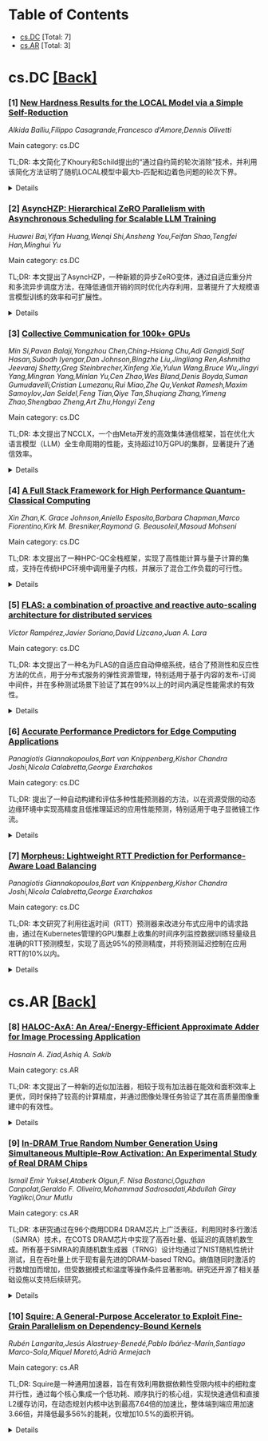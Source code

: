 <div id=toc></div>

# Table of Contents

- [cs.DC](#cs.DC) [Total: 7]
- [cs.AR](#cs.AR) [Total: 3]


<div id='cs.DC'></div>

# cs.DC [[Back]](#toc)

### [1] [New Hardness Results for the LOCAL Model via a Simple Self-Reduction](https://arxiv.org/abs/2510.19972)
*Alkida Balliu,Filippo Casagrande,Francesco d'Amore,Dennis Olivetti*

Main category: cs.DC

TL;DR: 本文简化了Khoury和Schild提出的“通过自约简的轮次消除”技术，并利用该简化方法证明了随机LOCAL模型中最大b-匹配和边着色问题的轮次下界。


<details>
  <summary>Details</summary>
Motivation: 原证明技术虽然优美但过于复杂（超过25页），难以理解与推广。本文旨在简化该技术，推动对图问题复杂性的深入理解。

Challenges: 简化复杂的轮次下界证明技术，并将其推广到更广泛的问题（如b-匹配和边着色）中，同时保持证明的严谨性和有效性。

Contributions: 1. 提出了更简洁的轮次消除自约简技术；2. 给出了最大b-匹配问题的轮次下界；3. 证明了使用Δ+k种颜色进行边着色的随机算法的轮次下界。

Results: 1. 最大b-匹配问题在随机LOCAL模型中需要Ω(min{log_{1+b}Δ, log_Δ n})和Ω(√(log_{1+b} n))轮；2. 边着色问题需要Ω(min{log Δ, log_Δ n})和Ω(√(log n))轮。

Conclusion: 本文成功简化了轮次消除技术，并将其应用于多个经典问题，增强了我们对分布式图算法下界的理解。

Related Work: Khoury和Schild在FOCS 2025中首次提出通过自约简的轮次消除技术，证明了最大匹配问题的下界，本文在此基础上进行了简化和扩展。

Abstract: Very recently, Khoury and Schild [FOCS 2025] showed that any randomized LOCAL
algorithm that solves maximal matching requires $\Omega(\min\{\log \Delta,
\log_\Delta n\})$ rounds, where $n$ is the number of nodes in the graph and
$\Delta$ is the maximum degree. This result is shown through a new technique,
called round elimination via self-reduction. The lower bound proof is beautiful
and presents very nice ideas. However, it spans more than 25 pages of technical
details, and hence it is hard to digest and generalize to other problems.
Historically, the simplification of proofs and techniques has marked an
important turning point in our understanding of the complexity of graph
problems. Our paper makes a step forward towards this direction, and provides
the following contributions.
  1. We present a short and simplified version of the round elimination via
self-reduction technique. The simplification of this technique enables us to
obtain the following two hardness results.
  2. We show that any randomized LOCAL algorithm that solves the maximal
$b$-matching problem requires $\Omega(\min\{\log_{1+b}\Delta, \log_\Delta n\})$
and $\Omega(\sqrt{\log_{1+b} n})$ rounds. We recall that the $b$-matching
problem is a generalization of the matching problem where each vertex can have
up to $b$ incident edges in the matching. As a corollary, for $b=1$, we obtain
a short proof for the maximal matching lower bound shown by Khoury and Schild.
  3. Finally, we show that any randomized LOCAL algorithm that properly colors
the edges of a graph with $\Delta + k$ colors requires $\Omega(\min\{\log
\Delta, \log_\Delta n\})$ and $\Omega(\sqrt{\log n})$ rounds, for any $k\le
\Delta^{1-\varepsilon}$ and any constant $\varepsilon > 0$.

</details>


### [2] [AsyncHZP: Hierarchical ZeRO Parallelism with Asynchronous Scheduling for Scalable LLM Training](https://arxiv.org/abs/2510.20111)
*Huawei Bai,Yifan Huang,Wenqi Shi,Ansheng You,Feifan Shao,Tengfei Han,Minghui Yu*

Main category: cs.DC

TL;DR: 本文提出了AsyncHZP，一种新颖的异步ZeRO变体，通过自适应重分片和多流异步调度方法，在降低通信开销的同时优化内存利用，显著提升了大规模语言模型训练的效率和可扩展性。


<details>
  <summary>Details</summary>
Motivation: 当前大规模语言模型在训练效率和可扩展性方面面临瓶颈，主流并行化方法如ND并行复杂且不够灵活，而ZeRO等方法受限于通信开销。

Challenges: 如何在保持内存效率和系统简洁的同时，减少通信开销并有效重叠通信与计算。

Contributions: 1) 提出AsyncHZP，一种自适应重分片的异步ZeRO变体；2) 设计多流异步调度方法，实现通信与计算的有效重叠；3) 在Dense和MoE模型上验证了方法的高效性与稳定性。

Results: 实验表明，AsyncHZP在多种模型上优于经典ND并行，达到最先进的性能，且无需复杂调参，具备良好的可扩展性和稳定性。

Conclusion: AsyncHZP通过简化系统设计和优化通信效率，为高效的大规模语言模型训练提供了一条简洁有效的路径。

Related Work: 本文基于ZeRO和数据并行、模型并行等相关工作，提出改进方案，与传统ZeRO及ND并行方法密切相关。

Abstract: The training efficiency and scalability of language models on massive
clusters currently remain a critical bottleneck. Mainstream approaches like ND
parallelism are often cumbersome and complex, while flexible alternatives such
as the Zero Redundancy Optimizer (ZeRO) are frequently hampered by
communication overhead. In this paper, we propose Asynchronous Hierarchical
Zero Parallelism (AsyncHZP), a novel asynchronous variant of ZeRO designed to
achieve superior performance while maintaining simplicity and memory
efficiency. Unlike traditional ZeRO, which employs over-fine-grained sharding
that can lead to inefficient communication, AsyncHZP adaptively reshards
parameters, gradients, and optimizer states across different replica groups.
This strategy optimizes device memory utilization and significantly reduces
communication overhead. In addition, we also design a multi-stream asynchronous
scheduling method that executes parameter all-gather and gradient
reduce-scatter operations in dedicated background threads, effectively
overlapping communication with computation while incurring negligible memory
fragmentation. Empirical evaluations on both Dense and Mixture-of-Experts (MoE)
models confirm that AsyncHZP maintains robust stability at scale. It
consistently outperforms classic ND parallelism, achieving state-of-the-art
performance without complex strategic tuning, thereby simplifying the path to
efficient large-scale training.

</details>


### [3] [Collective Communication for 100k+ GPUs](https://arxiv.org/abs/2510.20171)
*Min Si,Pavan Balaji,Yongzhou Chen,Ching-Hsiang Chu,Adi Gangidi,Saif Hasan,Subodh Iyengar,Dan Johnson,Bingzhe Liu,Jingliang Ren,Ashmitha Jeevaraj Shetty,Greg Steinbrecher,Xinfeng Xie,Yulun Wang,Bruce Wu,Jingyi Yang,Mingran Yang,Minlan Yu,Cen Zhao,Wes Bland,Denis Boyda,Suman Gumudavelli,Cristian Lumezanu,Rui Miao,Zhe Qu,Venkat Ramesh,Maxim Samoylov,Jan Seidel,Feng Tian,Qiye Tan,Shuqiang Zhang,Yimeng Zhao,Shengbao Zheng,Art Zhu,Hongyi Zeng*

Main category: cs.DC

TL;DR: 本文提出了NCCLX，一个由Meta开发的高效集体通信框架，旨在优化大语言模型（LLM）全生命周期的性能，支持超过10万GPU的集群，显著提升了通信效率。


<details>
  <summary>Details</summary>
Motivation: 随着大语言模型规模的扩大，传统通信方法在吞吐量和延迟方面面临严重限制，难以满足大规模训练和低延迟推理的需求。

Challenges: 在数十万GPU规模下，实现高吞吐、低延迟且可靠的通信极具挑战，尤其是在同步训练和实时推理的不同需求之间取得平衡。

Contributions: 提出并实现了NCCLX框架，专为超大规模LLM训练和推理优化，支持复杂工作负载下的高效数据交换。

Results: 在Llama4模型上的实证评估表明，NCCLX显著提升了通信效率，有效支持了超大规模模型的运行。

Conclusion: NCCLX为下一代大语言模型在前所未有的规模上运行提供了可靠且高效的通信解决方案。

Related Work: 相关工作包括NCCL、MPI等传统集体通信库，但这些方法在超大规模场景下性能受限，未能充分满足LLM训练与推理的双重需求。

Abstract: The increasing scale of large language models (LLMs) necessitates highly
efficient collective communication frameworks, particularly as training
workloads extend to hundreds of thousands of GPUs. Traditional communication
methods face significant throughput and latency limitations at this scale,
hindering both the development and deployment of state-of-the-art models. This
paper presents the NCCLX collective communication framework, developed at Meta,
engineered to optimize performance across the full LLM lifecycle, from the
synchronous demands of large-scale training to the low-latency requirements of
inference. The framework is designed to support complex workloads on clusters
exceeding 100,000 GPUs, ensuring reliable, high-throughput, and low-latency
data exchange. Empirical evaluation on the Llama4 model demonstrates
substantial improvements in communication efficiency. This research contributes
a robust solution for enabling the next generation of LLMs to operate at
unprecedented scales.

</details>


### [4] [A Full Stack Framework for High Performance Quantum-Classical Computing](https://arxiv.org/abs/2510.20128)
*Xin Zhan,K. Grace Johnson,Aniello Esposito,Barbara Chapman,Marco Fiorentino,Kirk M. Bresniker,Raymond G. Beausoleil,Masoud Mohseni*

Main category: cs.DC

TL;DR: 本文提出了一种HPC-QC全栈框架，实现了高性能计算与量子计算的集成，支持在传统HPC环境中调用量子内核，并展示了混合工作负载的可行性。


<details>
  <summary>Details</summary>
Motivation: 为了满足高性能计算（HPC）与量子计算（QC）日益增长的融合需求，需要构建可扩展的统一计算框架。

Challenges: 如何实现HPC与QC的无缝集成，支持跨平台、设备无关的量子程序开发，并有效调度和执行混合工作负载。

Contributions: 提出了HPC-QC全栈框架，开发了量子编程接口库扩展、自适应电路拼接虚拟化层，以及基于Cray LLVM的可重定向编译架构。

Results: 在HPE EX超级计算机上成功演示了多个多节点、多CPU/GPU的混合HPC-QC工作负载，包括求解线性方程组、量子优化和量子相变模拟。

Conclusion: 该框架为构建统一的量子-经典编程环境提供了可行路径，基于现有HPC软件栈实现了量子计算的可移植和高效调用。

Related Work: 现有研究主要集中在独立的量子编程框架或简单HPC-QC接口，缺乏完整的全栈集成与跨平台支持。

Abstract: To address the growing needs for scalable High Performance Computing (HPC)
and Quantum Computing (QC) integration, we present our HPC-QC full stack
framework and its hybrid workload development capability with modular
hardware/device-agnostic software integration approach. The latest development
in extensible interfaces for quantum programming, dispatching, and compilation
within existing mature HPC programming environment are demonstrated. Our HPC-QC
full stack enables high-level, portable invocation of quantum kernels from
commercial quantum SDKs within HPC meta-program in compiled languages (C/C++
and Fortran) as well as Python through a quantum programming interface library
extension. An adaptive circuit knitting hypervisor is being developed to
partition large quantum circuits into sub-circuits that fit on smaller noisy
quantum devices and classical simulators. At the lower-level, we leverage Cray
LLVM-based compilation framework to transform and consume LLVM IR and Quantum
IR (QIR) from commercial quantum software frontends in a retargetable fashion
to different hardware architectures. Several hybrid HPC-QC multi-node multi-CPU
and GPU workloads (including solving linear system of equations, quantum
optimization, and simulating quantum phase transitions) have been demonstrated
on HPE EX supercomputers to illustrate functionality and execution viability
for all three components developed so far. This work provides the framework for
a unified quantum-classical programming environment built upon classical HPC
software stack (compilers, libraries, parallel runtime and process scheduling).

</details>


### [5] [FLAS: a combination of proactive and reactive auto-scaling architecture for distributed services](https://arxiv.org/abs/2510.20388)
*Víctor Rampérez,Javier Soriano,David Lizcano,Juan A. Lara*

Main category: cs.DC

TL;DR: 本文提出了一种名为FLAS的自适应自动伸缩系统，结合了预测性和反应性方法的优点，用于分布式服务的弹性资源管理，特别适用于基于内容的发布-订阅中间件，并在多种测试场景下验证了其在99%以上的时间内满足性能需求的有效性。


<details>
  <summary>Details</summary>
Motivation: 由于云计算的弹性特性支撑了大多数新兴技术的发展，自动伸缩系统成为保障服务质量的关键。然而，现有方法在应对动态负载变化时存在响应滞后或过度配置的问题，因此需要一种更智能、自适应的伸缩机制。

Challenges: 主要挑战包括如何准确预测高层性能指标（如响应时间、吞吐量）的变化趋势，以及如何在减少系统侵入性的同时实现对不同应用的通用适应能力。此外，在极端负载条件下仍需保证SLA合规性。

Contributions: 本文的主要贡献包括：(1) 提出FLAS自动伸缩框架，融合预测与反应机制；(2) 设计基于资源使用指标估算高层性能指标的预测模型，降低监控开销；(3) 实现对内容发布-订阅系统的首个专用自动伸缩方案，且具备通用性；(4) 采用边界值分析法进行全面评估。

Results: 实验结果表明，FLAS在多种测试场景下（包括预期使用环境和最坏情况）均能有效维持性能要求，在99%以上的时间内满足SLA指标，验证了其鲁棒性和有效性。

Conclusion: FLAS通过结合预测与反应机制，实现了高效、低侵入、自适应的自动伸缩，特别适用于事件驱动架构中的分布式服务，在保障性能的同时提升了资源利用率。

Related Work: 相关工作主要集中在基于阈值的反应式伸缩和基于负载预测的主动式伸缩方法。已有研究多单独采用其中一种策略，缺乏根据运行时情况动态切换或融合两者优势的机制，而FLAS正是在此基础上提出了一种混合自适应方案。

Abstract: Cloud computing has established itself as the support for the vast majority
of emerging technologies, mainly due to the characteristic of elasticity it
offers. Auto-scalers are the systems that enable this elasticity by acquiring
and releasing resources on demand to ensure an agreed service level. In this
article we present FLAS (Forecasted Load Auto-Scaling), an auto-scaler for
distributed services that combines the advantages of proactive and reactive
approaches according to the situation to decide the optimal scaling actions in
every moment. The main novelties introduced by FLAS are (i) a predictive model
of the high-level metrics trend which allows to anticipate changes in the
relevant SLA parameters (e.g. performance metrics such as response time or
throughput) and (ii) a reactive contingency system based on the estimation of
high-level metrics from resource use metrics, reducing the necessary
instrumentation (less invasive) and allowing it to be adapted agnostically to
different applications. We provide a FLAS implementation for the use case of a
content-based publish-subscribe middleware (E-SilboPS) that is the cornerstone
of an event-driven architecture. To the best of our knowledge, this is the
first auto-scaling system for content-based publish-subscribe distributed
systems (although it is generic enough to fit any distributed service). Through
an evaluation based on several test cases recreating not only the expected
contexts of use, but also the worst possible scenarios (following the
Boundary-Value Analysis or BVA test methodology), we have validated our
approach and demonstrated the effectiveness of our solution by ensuring
compliance with performance requirements over 99% of the time.

</details>


### [6] [Accurate Performance Predictors for Edge Computing Applications](https://arxiv.org/abs/2510.20495)
*Panagiotis Giannakopoulos,Bart van Knippenberg,Kishor Chandra Joshi,Nicola Calabretta,George Exarchakos*

Main category: cs.DC

TL;DR: 提出了一种自动构建和评估多种性能预测器的方法，以在资源受限的动态边缘环境中实现高精度且低推理延迟的应用性能预测，特别适用于电子显微镜工作流。


<details>
  <summary>Details</summary>
Motivation: 在动态边缘环境中，由于应用共置和节点异构性，应用性能预测具有挑战性，而准确的预测对资源调度和管理至关重要。

Challenges: 应用之间的资源竞争、节点异构性以及动态共置环境导致性能预测困难，同时需要兼顾预测准确性和推理延迟。

Contributions: 提出了一种系统化的方法，能够为不同服务器选择最优的性能预测器，兼顾准确率和推理时间，并在真实电子显微镜工作流中验证了方法的有效性。

Results: 预测器最高达到90%的准确率，推理时间低于往返时间（RTT）的1%，显著优于传统方法。

Conclusion: 通过联合优化准确性和推理延迟，所提出的预测器能有效提升边缘环境中的资源利用率和性能可预测性。

Related Work: 相关工作包括基于监控指标的性能预测、边缘计算中的资源调度以及机器学习在系统性能建模中的应用。

Abstract: Accurate prediction of application performance is critical for enabling
effective scheduling and resource management in resource-constrained dynamic
edge environments. However, achieving predictable performance in such
environments remains challenging due to the co-location of multiple
applications and the node heterogeneity. To address this, we propose a
methodology that automatically builds and assesses various performance
predictors. This approach prioritizes both accuracy and inference time to
identify the most efficient model. Our predictors achieve up to 90% accuracy
while maintaining an inference time of less than 1% of the Round Trip Time.
These predictors are trained on the historical state of the most correlated
monitoring metrics to application performance and evaluated across multiple
servers in dynamic co-location scenarios. As usecase we consider electron
microscopy (EM) workflows, which have stringent real-time demands and diverse
resource requirements. Our findings emphasize the need for a systematic
methodology that selects server-specific predictors by jointly optimizing
accuracy and inference latency in dynamic co-location scenarios. Integrating
such predictors into edge environments can improve resource utilization and
result in predictable performance.

</details>


### [7] [Morpheus: Lightweight RTT Prediction for Performance-Aware Load Balancing](https://arxiv.org/abs/2510.20506)
*Panagiotis Giannakopoulos,Bart van Knippenberg,Kishor Chandra Joshi,Nicola Calabretta,George Exarchakos*

Main category: cs.DC

TL;DR: 本文研究了利用往返时间（RTT）预测器来改进分布式应用中的请求路由，通过在Kubernetes管理的GPU集群上收集的时间序列监控数据训练轻量级且准确的RTT预测模型，实现了高达95%的预测精度，并将预测延迟控制在应用RTT的10%以内。


<details>
  <summary>Details</summary>
Motivation: 传统负载均衡策略通常是反应式的，依赖过时或粗粒度的指标，导致路由决策次优和尾部延迟增加。为了降低端到端延迟，特别是在资源受限的边缘和云环境中，需要更主动、精准的负载均衡方法。

Challenges: 如何在保持低开销的同时实现高精度的RTT预测；如何适应不同共置场景和异构硬件环境；确定有效部署预测器所需的最低预测精度阈值和关键系统因素。

Contributions: 提出了基于时间序列监控数据的轻量级RTT预测器，使用高度相关的少量指标实现高效预测；确定了确保预测器有效部署的关键系统级因素和最低精度要求；通过模拟验证了性能感知负载均衡可显著降低应用RTT并减少资源浪费。

Results: 预测器达到高达95%的准确性，预测延迟控制在应用RTT的10%以内；仿真表明性能感知负载均衡能显著降低应用往返时间并减少资源浪费。

Conclusion: 将预测性负载均衡集成到未来生产系统中是可行的，能够有效提升分布式应用的性能表现。

Related Work: 相关工作包括传统的基于负载的路由算法、反应式与主动式负载均衡机制、基于机器学习的性能预测模型以及在容器化和GPU集群环境下的资源调度优化研究。

Abstract: Distributed applications increasingly demand low end-to-end latency,
especially in edge and cloud environments where co-located workloads contend
for limited resources. Traditional load-balancing strategies are typically
reactive and rely on outdated or coarse-grained metrics, often leading to
suboptimal routing decisions and increased tail latencies. This paper
investigates the use of round-trip time (RTT) predictors to enhance request
routing by anticipating application latency. We develop lightweight and
accurate RTT predictors that are trained on time-series monitoring data
collected from a Kubernetes-managed GPU cluster. By leveraging a reduced set of
highly correlated monitoring metrics, our approach maintains low overhead while
remaining adaptable to diverse co-location scenarios and heterogeneous
hardware. The predictors achieve up to 95% accuracy while keeping the
prediction delay within 10% of the application RTT. In addition, we identify
the minimum prediction accuracy threshold and key system-level factors required
to ensure effective predictor deployment in resource-constrained clusters.
Simulation-based evaluation demonstrates that performance-aware load balancing
can significantly reduce application RTT and minimize resource waste. These
results highlight the feasibility of integrating predictive load balancing into
future production systems.

</details>


<div id='cs.AR'></div>

# cs.AR [[Back]](#toc)

### [8] [HALOC-AxA: An Area/-Energy-Efficient Approximate Adder for Image Processing Application](https://arxiv.org/abs/2510.20137)
*Hasnain A. Ziad,Ashiq A. Sakib*

Main category: cs.AR

TL;DR: 本文提出了一种新的近似加法器，相较于现有加法器在能效和面积效率上更优，同时保持了较高的计算精度，并通过图像处理任务验证了其在高质量图像重建中的有效性。


<details>
  <summary>Details</summary>
Motivation: 为了提升计算密集型多媒体应用（如图像、音频、视频处理）中硬件的能效，研究者广泛探索了近似加法器的设计。

Challenges: 如何在高性能、高计算精度和高能效之间取得良好平衡是近似加法器设计的主要挑战。

Contributions: 提出了一种新型近似加法器，具有更高的能效和面积效率，同时精度优于或相当于现有加法器，并通过仿真和图像处理应用验证了其有效性。

Results: 仿真结果表明，所提出的加法器在能效和面积方面优于现有设计，同时保持了良好的计算精度；在图像处理任务中能够高质量地重建图像。

Conclusion: 该新型近似加法器在多媒体应用中具有良好的应用前景，兼顾了能效、面积和精度。

Related Work: 已有多种静态和动态近似加法器被提出，致力于在性能、精度和能效之间进行权衡。

Abstract: The design of approximate adders has been widely researched to advance
energy-efficient hardware for computation-intensive multimedia applications,
such as image, audio, or video processing. The design of approximate adders has
been widely researched to advance energy-efficient hardware for computation
intensive multimedia applications, such as image/audio/video processing.
Several static and dynamic approximate adders exist in the literature, each of
which endeavors to balance the conflicting demands of high performance,
computational accuracy, and energy efficiency. This work introduces a novel
approximate adder that is more energy- and area-efficient than existing adders,
while achieving improved or comparable accuracy, as demonstrated by simulation
results. The proposed adder's ability to digitally reconstruct high quality
images is further demonstrated by the deployment of the design for an image
processing task.

</details>


### [9] [In-DRAM True Random Number Generation Using Simultaneous Multiple-Row Activation: An Experimental Study of Real DRAM Chips](https://arxiv.org/abs/2510.20269)
*Ismail Emir Yuksel,Ataberk Olgun,F. Nisa Bostanci,Oguzhan Canpolat,Geraldo F. Oliveira,Mohammad Sadrosadati,Abdullah Giray Yaglikci,Onur Mutlu*

Main category: cs.AR

TL;DR: 本研究通过在96个商用DDR4 DRAM芯片上广泛表征，利用同时多行激活（SiMRA）技术，在COTS DRAM芯片中实现了高吞吐量、低延迟的真随机数生成。所有基于SiMRA的真随机数生成器（TRNG）设计均通过了NIST随机性统计测试，且在吞吐量上优于现有最先进的DRAM-based TRNG。熵值随同时激活的行数增加而增加，但受数据模式和温度等操作条件显著影响。研究还开源了相关基础设施以支持后续研究。


<details>
  <summary>Details</summary>
Motivation: 真随机数生成（TRNG）在密码学和安全领域至关重要，但现有方案在成本、吞吐量或可扩展性方面存在局限。本文旨在探索利用广泛使用的商用DRAM芯片中的物理现象（SiMRA）来构建高效、低成本的TRNG。

Challenges: 如何在商用DRAM中稳定激发并利用SiMRA效应生成高质量随机性；确保生成的随机数通过严格的统计测试；优化吞吐量与延迟；分析不同参数（如激活行数、温度、数据模式）对熵的影响。

Contributions: 1）首次在96个真实DDR4芯片上系统表征SiMRA用于TRNG的潜力；2）提出并验证了多种基于不同同时激活行数的TRNG设计；3）揭示了SiMRA熵与行数、温度、数据模式之间的关系；4）开源实验基础设施以促进后续研究。

Results: 1）所有SiMRA-TRNG设计均通过NIST随机性测试；2）8行激活设计吞吐量最高，较现有最优DRAM-TRNG提升1.99倍；3）熵值随同时激活行数增加而上升，32行激活的平均熵是2行的2.51倍；4）温度升高（50°C至90°C）使32行激活的熵降低1.53倍。

Conclusion: SiMRA是一种在商用DRAM中实现高性能、高熵真随机数生成的有效机制，具备良好的统计特性和可扩展性，其性能受操作条件影响显著，未来可通过优化参数进一步提升。

Related Work: 已有研究利用DRAM的行冲突、激活延迟变化等物理特性构建TRNG，但通常吞吐量较低或依赖特殊硬件。本文不同于以往工作，首次系统探索同时多行激活（SiMRA）作为熵源，并在大量真实芯片上验证其有效性与可扩展性。

Abstract: In this work, we experimentally demonstrate that it is possible to generate
true random numbers at high throughput and low latency in commercial
off-the-shelf (COTS) DRAM chips by leveraging simultaneous multiple-row
activation (SiMRA) via an extensive characterization of 96 DDR4 DRAM chips. We
rigorously analyze SiMRA's true random generation potential in terms of
entropy, latency, and throughput for varying numbers of simultaneously
activated DRAM rows (i.e., 2, 4, 8, 16, and 32), data patterns, temperature
levels, and spatial variations. Among our 11 key experimental observations, we
highlight four key results. First, we evaluate the quality of our TRNG designs
using the commonly-used NIST statistical test suite for randomness and find
that all SiMRA-based TRNG designs successfully pass each test. Second, 2-, 8-,
16-, and 32-row activation-based TRNG designs outperform the state-of-theart
DRAM-based TRNG in throughput by up to 1.15x, 1.99x, 1.82x, and 1.39x,
respectively. Third, SiMRA's entropy tends to increase with the number of
simultaneously activated DRAM rows. Fourth, operational parameters and
conditions (e.g., data pattern and temperature) significantly affect entropy.
For example, for most of the tested modules, the average entropy of 32-row
activation is 2.51x higher than that of 2-row activation. For example,
increasing the temperature from 50{\deg}C to 90{\deg}C decreases SiMRA's
entropy by 1.53x for 32-row activation. To aid future research and development,
we open-source our infrastructure at https://github.com/CMU-SAFARI/SiMRA-TRNG.

</details>


### [10] [Squire: A General-Purpose Accelerator to Exploit Fine-Grain Parallelism on Dependency-Bound Kernels](https://arxiv.org/abs/2510.20400)
*Rubén Langarita,Jesús Alastruey-Benedé,Pablo Ibáñez-Marín,Santiago Marco-Sola,Miquel Moretó,Adrià Armejach*

Main category: cs.AR

TL;DR: Squire是一种通用加速器，旨在有效利用数据依赖性受限内核中的细粒度并行性，通过每个核心集成一个低功耗、顺序执行的核心组，实现快速通信和直接L2缓存访问，在动态规划内核中达到最高7.64倍的加速比，整体端到端应用加速3.66倍，并降低最多56%的能耗，仅增加10.5%的面积开销。


<details>
  <summary>Details</summary>
Motivation: 传统通用加速器（如SIMD和GPGPU）在处理复杂数据依赖模式时难以高效利用细粒度并行性，而FPGA和ASIC虽性能高但设计复杂且缺乏灵活性，因此需要一种兼顾性能、能效与可编程性的通用加速方案。

Challenges: 如何在保持低硬件和编程复杂度的同时，有效支持具有复杂数据依赖关系的计算密集型内核，并实现高效的细粒度并行执行与低开销的数据共享和同步。

Contributions: 提出Squire架构，其创新包括：每个多核系统核心配备一个专用Squire加速器，包含多个低功耗顺序核心，支持快速互连和直接L2缓存访问；可在最小软件改动下加速依赖受限内核；在五个复杂依赖内核上验证，并构建了端到端读映射工具进行评估。

Results: 在动态规划内核上实现最高7.64倍的速度提升；端到端应用加速达3.66倍；能耗降低最多56%；硬件面积仅增加10.5%（相对于Neoverse-N1基线）。

Conclusion: Squire在性能、能效和面积之间取得了良好平衡，能够有效加速具有复杂依赖关系的HPC应用，同时保持较高的可编程性和系统集成便利性，是一种有前景的通用加速器设计方案。

Related Work: 相关工作包括基于SIMD和GPGPU的通用加速器，以及针对特定领域定制的FPGA和ASIC解决方案；Squire结合了两者的优点，既避免了前者的并行性利用不足，又克服了后者的高设计成本和低灵活性问题。

Abstract: Multiple HPC applications are often bottlenecked by compute-intensive kernels
implementing complex dependency patterns (data-dependency bound). Traditional
general-purpose accelerators struggle to effectively exploit fine-grain
parallelism due to limitations in implementing convoluted data-dependency
patterns (like SIMD) and overheads due to synchronization and data transfers
(like GPGPUs). In contrast, custom FPGA and ASIC designs offer improved
performance and energy efficiency at a high cost in hardware design and
programming complexity and often lack the flexibility to process different
workloads. We propose Squire, a general-purpose accelerator designed to exploit
fine-grain parallelism effectively on dependency-bound kernels. Each Squire
accelerator has a set of general-purpose low-power in-order cores that can
rapidly communicate among themselves and directly access data from the L2
cache. Our proposal integrates one Squire accelerator per core in a typical
multicore system, allowing the acceleration of dependency-bound kernels within
parallel tasks with minimal software changes. As a case study, we evaluate
Squire's effectiveness by accelerating five kernels that implement complex
dependency patterns. We use three of these kernels to build an end-to-end
read-mapping tool that will be used to evaluate Squire. Squire obtains speedups
up to 7.64$\times$ in dynamic programming kernels. Overall, Squire provides an
acceleration for an end-to-end application of 3.66$\times$. In addition, Squire
reduces energy consumption by up to 56% with a minimal area overhead of 10.5%
compared to a Neoverse-N1 baseline.

</details>
